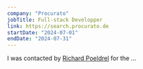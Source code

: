 ```yaml
---
company: "Procurato"
jobTitle: Full-stack Developper
link: https://search.procurato.de
startDate: "2024-07-01"
endDate: "2024-07-31"
---
```


I was contacted by [Richard Poeldrel](https://twitter.com/richardpoelderl) for the ...
